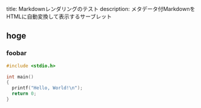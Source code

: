 title: Markdownレンダリングのテスト
description: メタデータ付MarkdownをHTMLに自動変換して表示するサーブレット

## hoge

### foobar

```c
#include <stdio.h>

int main()
{
  printf("Hello, World!\n");
  return 0;
}
```
